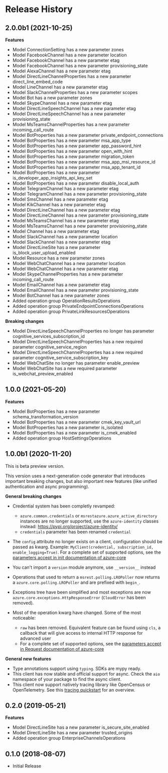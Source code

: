 # Release History

## 2.0.0b1 (2021-10-25)

**Features**

  - Model ConnectionSetting has a new parameter zones
  - Model FacebookChannel has a new parameter location
  - Model FacebookChannel has a new parameter etag
  - Model FacebookChannel has a new parameter provisioning_state
  - Model AlexaChannel has a new parameter etag
  - Model DirectLineChannelProperties has a new parameter direct_line_embed_code
  - Model LineChannel has a new parameter etag
  - Model SlackChannelProperties has a new parameter scopes
  - Model Bot has a new parameter zones
  - Model SkypeChannel has a new parameter etag
  - Model DirectLineSpeechChannel has a new parameter etag
  - Model DirectLineSpeechChannel has a new parameter provisioning_state
  - Model MsTeamsChannelProperties has a new parameter incoming_call_route
  - Model BotProperties has a new parameter private_endpoint_connections
  - Model BotProperties has a new parameter msa_app_type
  - Model BotProperties has a new parameter app_password_hint
  - Model BotProperties has a new parameter open_with_hint
  - Model BotProperties has a new parameter migration_token
  - Model BotProperties has a new parameter msa_app_msi_resource_id
  - Model BotProperties has a new parameter msa_app_tenant_id
  - Model BotProperties has a new parameter is_developer_app_insights_api_key_set
  - Model BotProperties has a new parameter disable_local_auth
  - Model TelegramChannel has a new parameter etag
  - Model TelegramChannel has a new parameter provisioning_state
  - Model SmsChannel has a new parameter etag
  - Model KikChannel has a new parameter etag
  - Model DirectLineChannel has a new parameter etag
  - Model DirectLineChannel has a new parameter provisioning_state
  - Model MsTeamsChannel has a new parameter etag
  - Model MsTeamsChannel has a new parameter provisioning_state
  - Model Channel has a new parameter etag
  - Model SlackChannel has a new parameter location
  - Model SlackChannel has a new parameter etag
  - Model DirectLineSite has a new parameter is_block_user_upload_enabled
  - Model Resource has a new parameter zones
  - Model WebChatChannel has a new parameter location
  - Model WebChatChannel has a new parameter etag
  - Model SkypeChannelProperties has a new parameter incoming_call_route
  - Model EmailChannel has a new parameter etag
  - Model EmailChannel has a new parameter provisioning_state
  - Model BotChannel has a new parameter zones
  - Added operation group OperationResultsOperations
  - Added operation group PrivateEndpointConnectionsOperations
  - Added operation group PrivateLinkResourcesOperations

**Breaking changes**

  - Model DirectLineSpeechChannelProperties no longer has parameter cognitive_services_subscription_id
  - Model DirectLineSpeechChannelProperties has a new required parameter cognitive_service_region
  - Model DirectLineSpeechChannelProperties has a new required parameter cognitive_service_subscription_key
  - Model WebChatSite no longer has parameter enable_preview
  - Model WebChatSite has a new required parameter is_webchat_preview_enabled

## 1.0.0 (2021-05-20)

**Features**

  - Model BotProperties has a new parameter schema_transformation_version
  - Model BotProperties has a new parameter cmek_key_vault_url
  - Model BotProperties has a new parameter is_isolated
  - Model BotProperties has a new parameter is_cmek_enabled
  - Added operation group HostSettingsOperations

## 1.0.0b1 (2020-11-20)

This is beta preview version.

This version uses a next-generation code generator that introduces important breaking changes, but also important new features (like unified authentication and async programming).

**General breaking changes**

- Credential system has been completly revamped:

  - `azure.common.credentials` or `msrestazure.azure_active_directory` instances are no longer supported, use the `azure-identity` classes instead: https://pypi.org/project/azure-identity/
  - `credentials` parameter has been renamed `credential`

- The `config` attribute no longer exists on a client, configuration should be passed as kwarg. Example: `MyClient(credential, subscription_id, enable_logging=True)`. For a complete set of
  supported options, see the [parameters accept in init documentation of azure-core](https://github.com/Azure/azure-sdk-for-python/blob/main/sdk/core/azure-core/CLIENT_LIBRARY_DEVELOPER.md#available-policies)
- You can't import a `version` module anymore, use `__version__` instead
- Operations that used to return a `msrest.polling.LROPoller` now returns a `azure.core.polling.LROPoller` and are prefixed with `begin_`.
- Exceptions tree have been simplified and most exceptions are now `azure.core.exceptions.HttpResponseError` (`CloudError` has been removed).
- Most of the operation kwarg have changed. Some of the most noticeable:

  - `raw` has been removed. Equivalent feature can be found using `cls`, a callback that will give access to internal HTTP response for advanced user
  - For a complete set of
  supported options, see the [parameters accept in Request documentation of azure-core](https://github.com/Azure/azure-sdk-for-python/blob/main/sdk/core/azure-core/CLIENT_LIBRARY_DEVELOPER.md#available-policies)

**General new features**

- Type annotations support using `typing`. SDKs are mypy ready.
- This client has now stable and official support for async. Check the `aio` namespace of your package to find the async client.
- This client now support natively tracing library like OpenCensus or OpenTelemetry. See this [tracing quickstart](https://github.com/Azure/azure-sdk-for-python/tree/main/sdk/core/azure-core-tracing-opentelemetry) for an overview.

## 0.2.0 (2019-05-21)

**Features**

  - Model DirectLineSite has a new parameter is_secure_site_enabled
  - Model DirectLineSite has a new parameter trusted_origins
  - Added operation group EnterpriseChannelsOperations

## 0.1.0 (2018-08-07)

  - Initial Release
